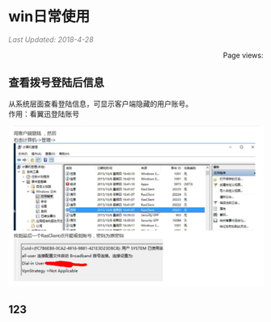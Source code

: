# win日常使用

<i style="color:grey">Last Updated: 2018-4-28</i>  
<script async src="//dn-lbstatics.qbox.me/busuanzi/2.3/busuanzi.pure.mini.js"></script>
<span id="busuanzi_container_page_pv" style="float:right;">
  Page views: <span id="busuanzi_value_page_pv"></span>
</span><br>







## 查看拨号登陆后信息

从系统层面查看登陆信息，可显示客户端隐藏的用户账号。  
作用：看翼迅登陆账号

<div align=center><img src="pic/eni-winDaily-viewDialFromWin.jpg" width="700"/></div>






## 123
